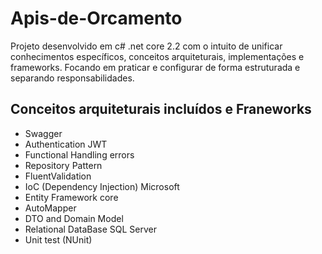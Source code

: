 # Apis-de-Orcamento

Projeto desenvolvido em c# .net core 2.2 com o intuito de unificar conhecimentos específicos, conceitos arquiteturais, implementações e frameworks. Focando em praticar e configurar de forma estruturada e separando responsabilidades.

## Conceitos arquiteturais incluídos e Franeworks

* Swagger
* Authentication JWT
* Functional Handling errors
* Repository Pattern
* FluentValidation
* IoC (Dependency Injection) Microsoft
* Entity Framework core
* AutoMapper 
* DTO and Domain Model
* Relational DataBase SQL Server
* Unit test (NUnit)
